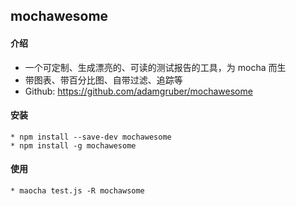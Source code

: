 ## mochawesome

#### 介绍
* 一个可定制、生成漂亮的、可读的测试报告的工具，为 mocha 而生
* 带图表、带百分比图、自带过滤、追踪等
* Github: https://github.com/adamgruber/mochawesome

#### 安装
```shell
* npm install --save-dev mochawesome
* npm install -g mochawesome
```

#### 使用
```shell
* maocha test.js -R mochawsome
```
